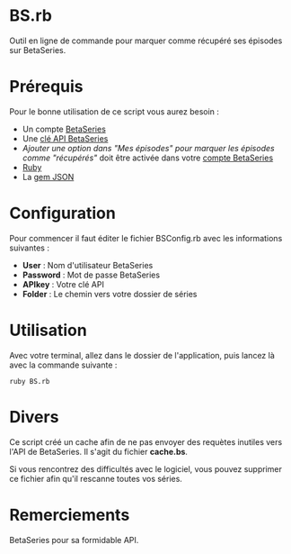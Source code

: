 BS.rb
===

Outil en ligne de commande pour marquer comme récupéré ses épisodes sur BetaSeries.

Prérequis
===
Pour le bonne utilisation de ce script vous aurez besoin :

* Un compte [BetaSeries](http://betaseries.com)
* Une [clé API BetaSeries](http://www.betaseries.com/api)
* *Ajouter une option dans "Mes épisodes" pour marquer les épisodes comme "récupérés"* doit être activée dans votre [compte BetaSeries](http://www.betaseries.com/compte)
* [Ruby](http://www.ruby-lang.org/fr/)
* La [gem JSON](http://flori.github.com/json/)

Configuration
===

Pour commencer il faut éditer le fichier BSConfig.rb avec les informations suivantes :

* **User** : Nom d'utilisateur BetaSeries
* **Password** : Mot de passe BetaSeries
* **APIkey** : Votre clé API
* **Folder** : Le chemin vers votre dossier de séries

Utilisation
===

Avec votre terminal, allez dans le dossier de l'application, puis lancez là avec la commande suivante :

	ruby BS.rb

Divers
===

Ce script créé un cache afin de ne pas envoyer des requètes inutiles vers l'API de BetaSeries. Il s'agit du fichier **cache.bs**.

Si vous rencontrez des difficultés avec le logiciel, vous pouvez supprimer ce fichier afin qu'il rescanne toutes vos séries.

Remerciements
===
BetaSeries pour sa formidable API.